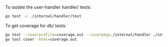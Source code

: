 To isolate the user-handler handler/ tests:
```bash
go test -v ./internal/handler/test
```

To get coverage for db/ tests:
```bash
go test --coverprofile=coverage.out --coverpkg=./internal/handler ./internal/handler/test
go tool cover -html=coverage.out
```
